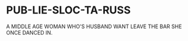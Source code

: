 PUB-LIE-SLOC-TA-RUSS
====================

A MIDDLE AGE WOMAN WHO'S HUSBAND WANT LEAVE THE BAR SHE ONCE DANCED IN.
